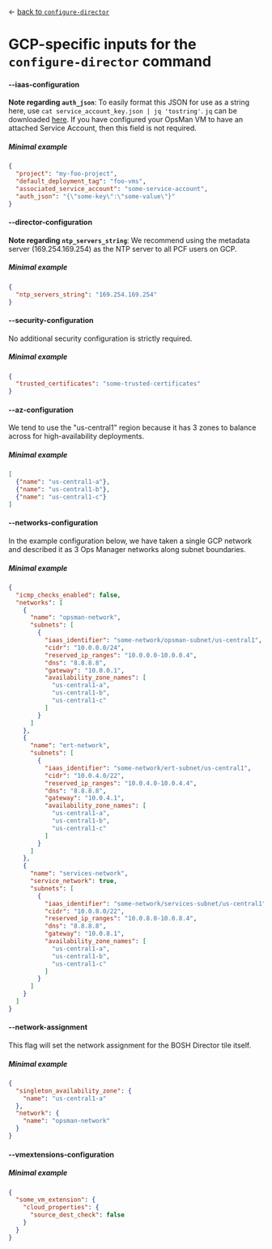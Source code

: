&larr; [back to `configure-director`](README.md)

# GCP-specific inputs for the `configure-director` command

#### --iaas-configuration
**Note regarding `auth_json`**: To easily format this JSON for use as a string here, use `cat service_account_key.json | jq 'tostring'`.
`jq` can be downloaded [here](https://stedolan.github.io/jq/).
If you have configured your OpsMan VM to have an attached Service Account, then this field is not required.

##### Minimal example
```json
{
  "project": "my-foo-project",
  "default_deployment_tag": "foo-vms",
  "associated_service_account": "some-service-account",
  "auth_json": "{\"some-key\":\"some-value\"}"
}
```

#### --director-configuration
**Note regarding `ntp_servers_string`**: We recommend using the metadata server (169.254.169.254) as the NTP server to all PCF users on GCP.

##### Minimal example
```json
{
  "ntp_servers_string": "169.254.169.254"
}
```

#### --security-configuration
No additional security configuration is strictly required.

##### Minimal example
```json
{
  "trusted_certificates": "some-trusted-certificates"
}
```

#### --az-configuration
We tend to use the "us-central1" region because it has 3 zones to balance across for high-availability deployments.

##### Minimal example
```json
[
  {"name": "us-central1-a"},
  {"name": "us-central1-b"},
  {"name": "us-central1-c"}
]
```

#### --networks-configuration
In the example configuration below, we have taken a single GCP network and described it as 3 Ops Manager networks along subnet boundaries.

##### Minimal example
```json
{
  "icmp_checks_enabled": false,
  "networks": [
    {
      "name": "opsman-network",
      "subnets": [
        {
          "iaas_identifier": "some-network/opsman-subnet/us-central1",
          "cidr": "10.0.0.0/24",
          "reserved_ip_ranges": "10.0.0.0-10.0.0.4",
          "dns": "8.8.8.8",
          "gateway": "10.0.0.1",
          "availability_zone_names": [
            "us-central1-a",
            "us-central1-b",
            "us-central1-c"
          ]
        }
      ]
    },
    {
      "name": "ert-network",
      "subnets": [
        {
          "iaas_identifier": "some-network/ert-subnet/us-central1",
          "cidr": "10.0.4.0/22",
          "reserved_ip_ranges": "10.0.4.0-10.0.4.4",
          "dns": "8.8.8.8",
          "gateway": "10.0.4.1",
          "availability_zone_names": [
            "us-central1-a",
            "us-central1-b",
            "us-central1-c"
          ]
        }
      ]
    },
    {
      "name": "services-network",
      "service_network": true,
      "subnets": [
        {
          "iaas_identifier": "some-network/services-subnet/us-central1",
          "cidr": "10.0.8.0/22",
          "reserved_ip_ranges": "10.0.8.0-10.0.8.4",
          "dns": "8.8.8.8",
          "gateway": "10.0.8.1",
          "availability_zone_names": [
            "us-central1-a",
            "us-central1-b",
            "us-central1-c"
          ]
        }
      ]
    }
  ]
}
```

#### --network-assignment
This flag will set the network assignment for the BOSH Director tile itself.

##### Minimal example
```json
{
  "singleton_availability_zone": {
    "name": "us-central1-a"
  },
  "network": {
    "name": "opsman-network"
  }
}
```


#### --vmextensions-configuration

##### Minimal example
```json
{
  "some_vm_extension": {
    "cloud_properties": {
      "source_dest_check": false
    }
  }
}
```
